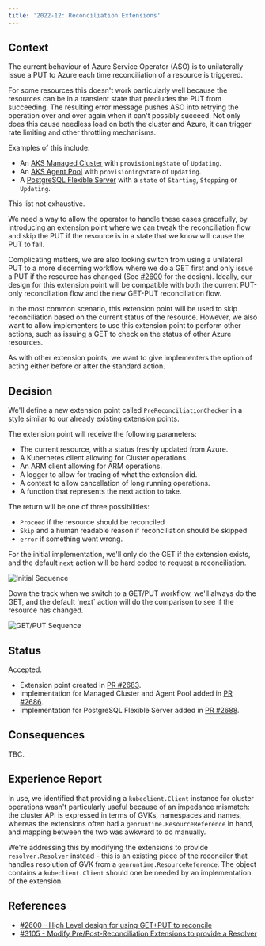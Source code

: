 ```yaml
---
title: '2022-12: Reconciliation Extensions'
---
```


## Context

The current behaviour of Azure Service Operator (ASO) is to unilaterally issue a PUT to Azure each time reconciliation of a resource is triggered. 

For some resources this doesn't work particularly well because the resources can be in a transient state that precludes the PUT from succeeding. The resulting error message pushes ASO into retrying the operation over and over again when it can't possibly succeed. Not only does this cause needless load on both the cluster and Azure, it can trigger rate limiting and other throttling mechanisms.

Examples of this include:

* An [AKS Managed Cluster](https://learn.microsoft.com/en-us/rest/api/aks/managed-clusters/get) with `provisioningState` of `Updating`.
* An [AKS Agent Pool](https://learn.microsoft.com/en-us/rest/api/aks/agent-pools/get) with `provisioningState` of `Updating`.
* A [PostgreSQL Flexible Server](https://learn.microsoft.com/en-us/rest/api/postgresql/servers/get) with a `state` of `Starting`, `Stopping` or `Updating`.

This list not exhaustive.

We need a way to allow the operator to handle these cases gracefully, by introducing an extension point where we can tweak the reconciliation flow and skip the PUT if the resource is in a state that we know will cause the PUT to fail.

Complicating matters, we are also looking switch from using a unilateral PUT to a more discerning workflow where we do a GET first and only issue a PUT if the resource has changed (See [#2600](https://github.com/Azure/azure-service-operator/pull/2600) for the design). Ideally, our design for this extension point will be compatible with both the current PUT-only reconciliation flow and the new GET-PUT reconciliation flow. 

In the most common scenario, this extension point will be used to skip reconciliation based on the current status of the resource. However, we also want to allow implementers to use this extension point to perform other actions, such as issuing a GET to check on the status of other Azure resources. 

As with other extension points, we want to give implementers the option of acting either before or after the standard action.


## Decision

We'll define a new extension point called `PreReconciliationChecker` in a style similar to our already existing extension points.

The extension point will receive the following parameters:

* The current resource, with a status freshly updated from Azure.
* A Kubernetes client allowing for Cluster operations.
* An ARM client allowing for ARM operations.
* A logger to allow for tracing of what the extension did.
* A context to allow cancellation of long running operations.
* A function that represents the next action to take. 

The return will be one of three possibilities:

* `Proceed` if the resource should be reconciled
* `Skip` and a human readable reason if reconciliation should be skipped
* `error` if something went wrong.

For the initial implementation, we'll only do the GET if the extension exists, and the default `next` action will be hard coded to request a reconciliation.

![Initial Sequence](../images/adr-2022-12-reconciliation-initial-flow.png)

Down the track when we switch to a GET/PUT workflow, we'll always do the GET, and the default 'next` action will do the comparison to see if the resource has changed.

![GET/PUT Sequence](../images/adr-2022-12-reconciliation-diffing-flow.png)

## Status

Accepted.

* Extension point created in [PR #2683](https://github.com/Azure/azure-service-operator/pull/2683).
* Implementation for Managed Cluster and Agent Pool added in [PR #2686](https://github.com/Azure/azure-service-operator/pull/2686).
* Implementation for PostgreSQL Flexible Server added in [PR #2688](https://github.com/Azure/azure-service-operator/pull/2688).

## Consequences

TBC.

## Experience Report

In use, we identified that providing a `kubeclient.Client` instance for cluster operations wasn't particularly useful because of an impedance mismatch: the cluster API is expressed in terms of GVKs, namespaces and names, whereas the extensions often had a `genruntime.ResourceReference` in hand, and mapping between the two was awkward to do manually. 

We're addressing this by modifying the extensions to provide `resolver.Resolver` instead - this is an existing piece of the reconciler that handles resolution of GVK from a `genruntime.ResourceReference`. The object contains a `kubeclient.Client` should one be needed by an implementation of the extension.

## References

* [#2600 - High Level design for using GET+PUT to reconcile](https://github.com/Azure/azure-service-operator/pull/2600)
* [#3105 - Modify Pre/Post-Reconciliation Extensions to provide a Resolver](https://github.com/Azure/azure-service-operator/pull/3105)
